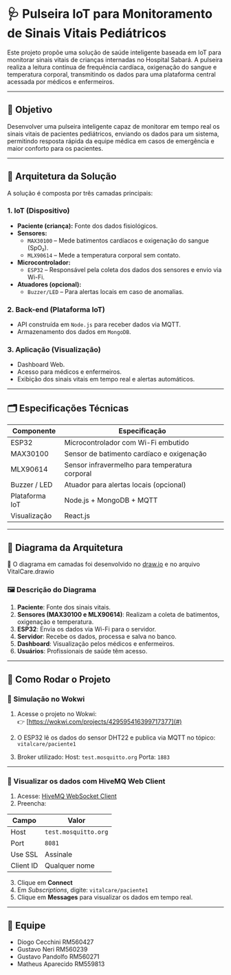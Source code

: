 # 🩺 Pulseira IoT para Monitoramento de Sinais Vitais Pediátricos

Este projeto propõe uma solução de saúde inteligente baseada em IoT para monitorar sinais vitais de crianças internadas no Hospital Sabará. A pulseira realiza a leitura contínua de frequência cardíaca, oxigenação do sangue e temperatura corporal, transmitindo os dados para uma plataforma central acessada por médicos e enfermeiros.

---

## 🎯 Objetivo

Desenvolver uma pulseira inteligente capaz de monitorar em tempo real os sinais vitais de pacientes pediátricos, enviando os dados para um sistema, permitindo resposta rápida da equipe médica em casos de emergência e maior conforto para os pacientes.

---

## 🧱 Arquitetura da Solução

A solução é composta por três camadas principais:

### 1. **IoT (Dispositivo)**
- **Paciente (criança):** Fonte dos dados fisiológicos.
- **Sensores:**
  - `MAX30100` – Mede batimentos cardíacos e oxigenação do sangue (SpO₂).
  - `MLX90614` – Mede a temperatura corporal sem contato.
- **Microcontrolador:**
  - `ESP32` – Responsável pela coleta dos dados dos sensores e envio via Wi-Fi.
- **Atuadores (opcional):**
  - `Buzzer/LED` – Para alertas locais em caso de anomalias.

### 2. **Back-end (Plataforma IoT)**
- API construída em `Node.js` para receber dados via MQTT.
- Armazenamento dos dados em `MongoDB`.

### 3. **Aplicação (Visualização)**
- Dashboard Web.
- Acesso para médicos e enfermeiros.
- Exibição dos sinais vitais em tempo real e alertas automáticos.

---

## 🗂 Especificações Técnicas

| Componente        | Especificação                                       |
|-------------------|-----------------------------------------------------|
| ESP32             | Microcontrolador com Wi-Fi embutido                 |
| MAX30100          | Sensor de batimento cardíaco e oxigenação           |
| MLX90614          | Sensor infravermelho para temperatura corporal      |
| Buzzer / LED      | Atuador para alertas locais (opcional)              |
| Plataforma IoT    | Node.js + MongoDB + MQTT                            |
| Visualização      | React.js                                            |

---

## 🧠 Diagrama da Arquitetura

🔗 O diagrama em camadas foi desenvolvido no [draw.io](https://app.diagrams.net/) e no arquivo VitalCare.drawio

### 🖼 Descrição do Diagrama

1. **Paciente**: Fonte dos sinais vitais.
2. **Sensores (MAX30100 e MLX90614)**: Realizam a coleta de batimentos, oxigenação e temperatura.
3. **ESP32**: Envia os dados via Wi-Fi para o servidor.
4. **Servidor**: Recebe os dados, processa e salva no banco.
5. **Dashboard**: Visualização pelos médicos e enfermeiros.
6. **Usuários**: Profissionais de saúde têm acesso.

---

## 🧪 Como Rodar o Projeto

### 🚀 Simulação no Wokwi

1. Acesse o projeto no Wokwi:  
   👉 [https://wokwi.com/projects/429595416399717377](#)

2. O ESP32 lê os dados do sensor DHT22 e publica via MQTT no tópico:
  `vitalcare/paciente1`

3. Broker utilizado:
   Host: `test.mosquitto.org`
   Porta: `1883`

---

### 📡 Visualizar os dados com HiveMQ Web Client

1. Acesse: [HiveMQ WebSocket Client](https://www.hivemq.com/demos/websocket-client/)
2. Preencha:

| Campo        | Valor                    |
|--------------|--------------------------|
| Host         | `test.mosquitto.org`     |
| Port         | `8081`                   |
| Use SSL      | Assinale                 |
| Client ID    | Qualquer nome            |

3. Clique em **Connect**
4. Em *Subscriptions*, digite: `vitalcare/paciente1`
5. Clique em **Messages** para visualizar os dados em tempo real.

---

## 👥 Equipe

- Diogo Cecchini      RM560427
- Gustavo Neri        RM560239
- Gustavo Pandolfo    RM560271
- Matheus Aparecido   RM559813


